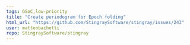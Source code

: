 ```yaml
---
tags: GSoC,low-priority
title: "Create periodogram for Epoch folding"
html_url: "https://github.com/StingraySoftware/stingray/issues/243"
user: matteobachetti
repo: StingraySoftware/stingray
---
```


